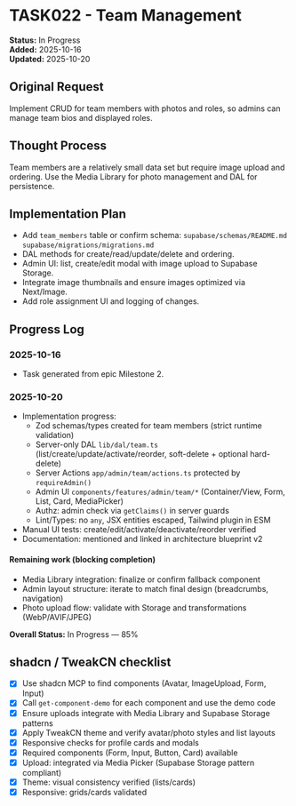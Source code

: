 # TASK022 - Team Management

**Status:** In Progress  
**Added:** 2025-10-16  
**Updated:** 2025-10-20

## Original Request

Implement CRUD for team members with photos and roles, so admins can manage team bios and displayed roles.

## Thought Process

Team members are a relatively small data set but require image upload and ordering. Use the Media Library for photo management and DAL for persistence.

## Implementation Plan

- Add `team_members` table or confirm schema: `supabase/schemas/README.md` `supabase/migrations/migrations.md`
- DAL methods for create/read/update/delete and ordering.
- Admin UI: list, create/edit modal with image upload to Supabase Storage.
- Integrate image thumbnails and ensure images optimized via Next/Image.
- Add role assignment UI and logging of changes.

## Progress Log

### 2025-10-16

- Task generated from epic Milestone 2.

### 2025-10-20

- Implementation progress:
  - Zod schemas/types created for team members (strict runtime validation)
  - Server-only DAL `lib/dal/team.ts` (list/create/update/activate/reorder, soft-delete + optional hard-delete)
  - Server Actions `app/admin/team/actions.ts` protected by `requireAdmin()`
  - Admin UI `components/features/admin/team/*` (Container/View, Form, List, Card, MediaPicker)
  - Authz: admin check via `getClaims()` in server guards
  - Lint/Types: no `any`, JSX entities escaped, Tailwind plugin in ESM
- Manual UI tests: create/edit/activate/deactivate/reorder verified
- Documentation: mentioned and linked in architecture blueprint v2

#### Remaining work (blocking completion)

- Media Library integration: finalize or confirm fallback component
- Admin layout structure: iterate to match final design (breadcrumbs, navigation)
- Photo upload flow: validate with Storage and transformations (WebP/AVIF/JPEG)

**Overall Status:** In Progress — 85%

## shadcn / TweakCN checklist

- [x] Use shadcn MCP to find components (Avatar, ImageUpload, Form, Input)
- [x] Call `get-component-demo` for each component and use the demo code
- [x] Ensure uploads integrate with Media Library and Supabase Storage patterns
- [x] Apply TweakCN theme and verify avatar/photo styles and list layouts
- [x] Responsive checks for profile cards and modals
- [x] Required components (Form, Input, Button, Card) available
- [x] Upload: integrated via Media Picker (Supabase Storage pattern compliant)
- [x] Theme: visual consistency verified (lists/cards)
- [x] Responsive: grids/cards validated
